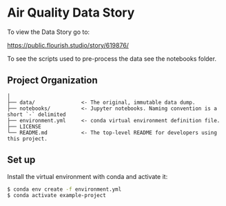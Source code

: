 Air Quality Data Story
==============================

To view the Data Story go to:

https://public.flourish.studio/story/619876/

To see the scripts used to pre-process the data see the notebooks folder.

Project Organization
------------

    │
    ├── data/               <- The original, immutable data dump. 
    ├── notebooks/          <- Jupyter notebooks. Naming convention is a short `-` delimited 
    ├── environment.yml     <- conda virtual environment definition file.
    ├── LICENSE
    └── README.md           <- The top-level README for developers using this project.


Set up
------------

Install the virtual environment with conda and activate it:

```bash
$ conda env create -f environment.yml
$ conda activate example-project 
```

